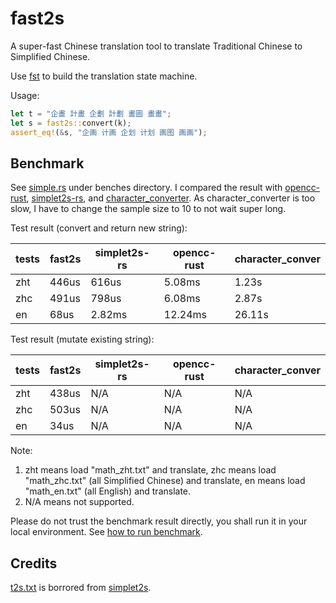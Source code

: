 # fast2s

A super-fast Chinese translation tool to translate Traditional Chinese to Simplified Chinese.

Use [fst](https://github.com/BurntSushi/fst) to build the translation state machine.

Usage:

```rust
let t = "企畫 計畫 企劃 計劃 畫圖 畫畫";
let s = fast2s::convert(k);
assert_eq!(&s, "企画 计画 企划 计划 画图 画画");
```

## Benchmark

See [simple.rs](benches/simple/benches/simple.rs) under benches directory. I compared the result with [opencc-rust](https://github.com/magiclen/opencc-rust), [simplet2s-rs](https://github.com/bosondata/simplet2s-rs), and [character_converter](https://github.com/sotch-pr35mac/character_converter). As character_converter is too slow, I have to change the sample size to 10 to not wait super long.

Test result (convert and return new string):

| tests | fast2s | simplet2s-rs | opencc-rust | character_conver |
| ----- | ------ | ------------ | ----------- | ---------------- |
| zht   | 446us  | 616us        | 5.08ms      | 1.23s            |
| zhc   | 491us  | 798us        | 6.08ms      | 2.87s            |
| en    | 68us   | 2.82ms       | 12.24ms     | 26.11s           |

Test result (mutate existing string):

| tests | fast2s | simplet2s-rs | opencc-rust | character_conver |
| ----- | ------ | ------------ | ----------- | ---------------- |
| zht   | 438us  | N/A          | N/A         | N/A              |
| zhc   | 503us  | N/A          | N/A         | N/A              |
| en    | 34us   | N/A          | N/A         | N/A              |

Note:

1. zht means load "math_zht.txt" and translate, zhc means load "math_zhc.txt" (all Simplified Chinese) and translate, en means load "math_en.txt" (all English) and translate.
2. N/A means not supported.

Please do not trust the benchmark result directly, you shall run it in your local environment. See [how to run benchmark](./benches/README.md).

## Credits

[t2s.txt](src/t2s.txt) is borrored from [simplet2s](https://github.com/bosondata/simplet2s-rs/blob/master/src/t2s.txt).
